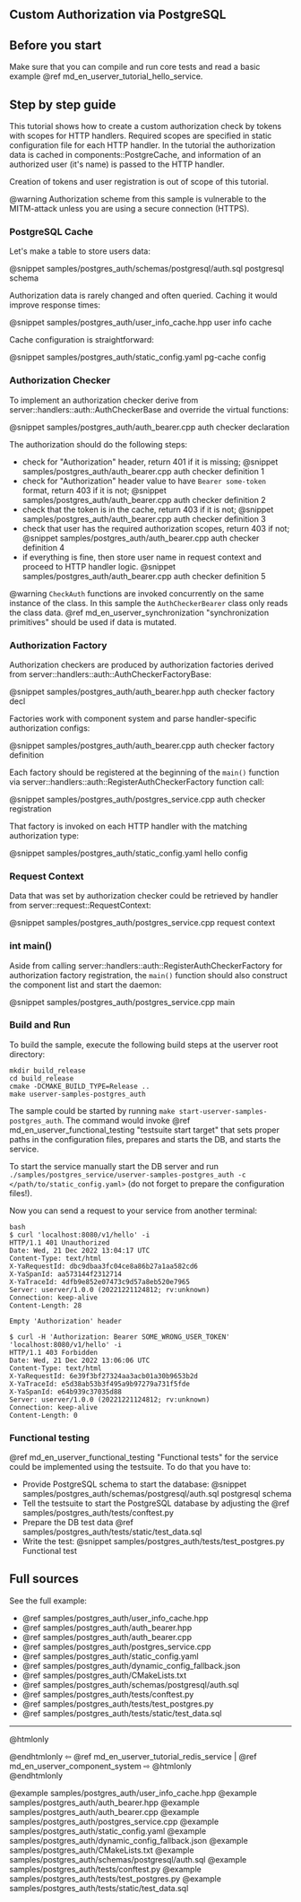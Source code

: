 ## Custom Authorization via PostgreSQL

## Before you start

Make sure that you can compile and run core tests and read a basic example
@ref md_en_userver_tutorial_hello_service.


## Step by step guide

This tutorial shows how to create a custom authorization check by tokens with
scopes for HTTP handlers. Required scopes are specified in static configuration
file for each HTTP handler. In
the tutorial the authorization data is cached in components::PostgreCache, and
information of an authorized user (it's name) is passed to the HTTP handler.

Creation of tokens and user registration is out of scope of this tutorial.

@warning Authorization scheme from this sample is vulnerable to the MITM-attack
  unless you are using a secure connection (HTTPS).

### PostgreSQL Cache

Let's make a table to store users data:

@snippet samples/postgres_auth/schemas/postgresql/auth.sql  postgresql schema

Authorization data is rarely changed and often queried. Caching it would improve
response times:

@snippet samples/postgres_auth/user_info_cache.hpp  user info cache

Cache configuration is straightforward:

@snippet samples/postgres_auth/static_config.yaml  pg-cache config


### Authorization Checker

To implement an authorization checker derive from 
server::handlers::auth::AuthCheckerBase and override the virtual functions:

@snippet samples/postgres_auth/auth_bearer.cpp  auth checker declaration


The authorization should do the following steps:
* check for "Authorization" header, return 401 if it is missing;
  @snippet samples/postgres_auth/auth_bearer.cpp  auth checker definition 1
* check for "Authorization" header value to have `Bearer some-token` format,
  return 403 if it is not;
  @snippet samples/postgres_auth/auth_bearer.cpp  auth checker definition 2
* check that the token is in the cache, return 403 if it is not;
  @snippet samples/postgres_auth/auth_bearer.cpp  auth checker definition 3
* check that user has the required authorization scopes, return 403 if not;
  @snippet samples/postgres_auth/auth_bearer.cpp  auth checker definition 4
* if everything is fine, then store user name in request context and proceed to
  HTTP handler logic.
  @snippet samples/postgres_auth/auth_bearer.cpp  auth checker definition 5


@warning `CheckAuth` functions are invoked concurrently on the same instance of
  the class. In this sample the `AuthCheckerBearer` class only reads the
  class data. @ref md_en_userver_synchronization "synchronization primitives"
  should be used if data is mutated.


### Authorization Factory

Authorization checkers are produced by authorization factories derived from
server::handlers::auth::AuthCheckerFactoryBase:

@snippet samples/postgres_auth/auth_bearer.hpp  auth checker factory decl


Factories work with component system and parse handler-specific
authorization configs:

@snippet samples/postgres_auth/auth_bearer.cpp  auth checker factory definition


Each factory should be registered at the beginning of the `main()` function via
server::handlers::auth::RegisterAuthCheckerFactory function call:

@snippet samples/postgres_auth/postgres_service.cpp  auth checker registration


That factory is invoked on each HTTP handler with the matching authorization
type:

@snippet samples/postgres_auth/static_config.yaml  hello config


### Request Context

Data that was set by authorization checker could be retrieved by handler from
server::request::RequestContext:

@snippet samples/postgres_auth/postgres_service.cpp  request context


### int main()

Aside from calling server::handlers::auth::RegisterAuthCheckerFactory for
authorization factory registration, the `main()` function should also
construct the component list and start the daemon:

@snippet samples/postgres_auth/postgres_service.cpp  main


### Build and Run

To build the sample, execute the following build steps at the userver root directory:
```
mkdir build_release
cd build_release
cmake -DCMAKE_BUILD_TYPE=Release ..
make userver-samples-postgres_auth
```

The sample could be started by running
`make start-userver-samples-postgres_auth`. The command would invoke
@ref md_en_userver_functional_testing "testsuite start target" that sets proper
paths in the configuration files, prepares and starts the DB, and starts the
service.

To start the service manually start the DB server and run
`./samples/postgres_service/userver-samples-postgres_auth -c </path/to/static_config.yaml>`
(do not forget to prepare the configuration files!).

Now you can send a request to your service from another terminal:
```
bash
$ curl 'localhost:8080/v1/hello' -i
HTTP/1.1 401 Unauthorized
Date: Wed, 21 Dec 2022 13:04:17 UTC
Content-Type: text/html
X-YaRequestId: dbc9dbaa3fc04ce8a86b27a1aa582cd6
X-YaSpanId: aa573144f2312714
X-YaTraceId: 4dfb9e852e07473c9d57a8eb520e7965
Server: userver/1.0.0 (20221221124812; rv:unknown)
Connection: keep-alive
Content-Length: 28

Empty 'Authorization' header

$ curl -H 'Authorization: Bearer SOME_WRONG_USER_TOKEN' 'localhost:8080/v1/hello' -i
HTTP/1.1 403 Forbidden
Date: Wed, 21 Dec 2022 13:06:06 UTC
Content-Type: text/html
X-YaRequestId: 6e39f3bf27324aa3acb01a30b9653b2d
X-YaTraceId: e5d38ab53b3f495a9b97279a731f5fde
X-YaSpanId: e64b939c37035d88
Server: userver/1.0.0 (20221221124812; rv:unknown)
Connection: keep-alive
Content-Length: 0
```


### Functional testing
@ref md_en_userver_functional_testing "Functional tests" for the service could be
implemented using the testsuite. To do that you have to:

* Provide PostgreSQL schema to start the database:
  @snippet samples/postgres_auth/schemas/postgresql/auth.sql  postgresql schema
* Tell the testsuite to start the PostgreSQL database by adjusting the
  @ref samples/postgres_auth/tests/conftest.py
* Prepare the DB test data @ref samples/postgres_auth/tests/static/test_data.sql
* Write the test:
  @snippet samples/postgres_auth/tests/test_postgres.py  Functional test


## Full sources

See the full example:
* @ref samples/postgres_auth/user_info_cache.hpp
* @ref samples/postgres_auth/auth_bearer.hpp
* @ref samples/postgres_auth/auth_bearer.cpp
* @ref samples/postgres_auth/postgres_service.cpp
* @ref samples/postgres_auth/static_config.yaml
* @ref samples/postgres_auth/dynamic_config_fallback.json
* @ref samples/postgres_auth/CMakeLists.txt
* @ref samples/postgres_auth/schemas/postgresql/auth.sql
* @ref samples/postgres_auth/tests/conftest.py
* @ref samples/postgres_auth/tests/test_postgres.py
* @ref samples/postgres_auth/tests/static/test_data.sql

----------

@htmlonly <div class="bottom-nav"> @endhtmlonly
⇦ @ref md_en_userver_tutorial_redis_service | @ref md_en_userver_component_system ⇨
@htmlonly </div> @endhtmlonly

@example samples/postgres_auth/user_info_cache.hpp
@example samples/postgres_auth/auth_bearer.hpp
@example samples/postgres_auth/auth_bearer.cpp
@example samples/postgres_auth/postgres_service.cpp
@example samples/postgres_auth/static_config.yaml
@example samples/postgres_auth/dynamic_config_fallback.json
@example samples/postgres_auth/CMakeLists.txt
@example samples/postgres_auth/schemas/postgresql/auth.sql
@example samples/postgres_auth/tests/conftest.py
@example samples/postgres_auth/tests/test_postgres.py
@example samples/postgres_auth/tests/static/test_data.sql
